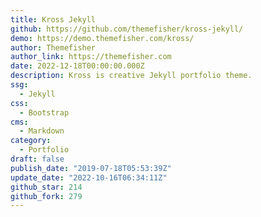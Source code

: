 ```yaml
---
title: Kross Jekyll
github: https://github.com/themefisher/kross-jekyll/
demo: https://demo.themefisher.com/kross/
author: Themefisher
author_link: https://themefisher.com
date: 2022-12-18T00:00:00.000Z
description: Kross is creative Jekyll portfolio theme.
ssg:
  - Jekyll
css:
  - Bootstrap
cms:
  - Markdown
category:
  - Portfolio
draft: false
publish_date: "2019-07-18T05:53:39Z"
update_date: "2022-10-16T06:34:11Z"
github_star: 214
github_fork: 279
---
```

